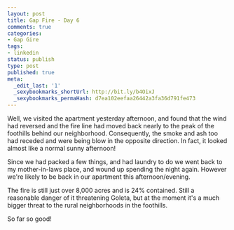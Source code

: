 ```yaml
---
layout: post
title: Gap Fire - Day 6
comments: true
categories:
- Gap Gire
tags:
- linkedin
status: publish
type: post
published: true
meta:
  _edit_last: '1'
  _sexybookmarks_shortUrl: http://bit.ly/b4OixJ
  _sexybookmarks_permaHash: d7ea102eefaa26442a3fa36d791fe473
---
```

Well, we visited the apartment yesterday afternoon, and found that the wind had reversed and the fire line had moved back nearly to the peak of the foothills behind our neighborhood.  Consequently, the smoke and ash too had receded and were being blow in the opposite direction.  In fact, it looked almost like a normal sunny afternoon!

Since we had packed a few things, and had laundry to do we went back to my mother-in-laws place, and wound up spending the night again.  However we're likely to be back in our apartment this afternoon/evening.

The fire is still just over 8,000 acres and is 24% contained.  Still a reasonable danger of it threatening Goleta, but at the moment it's a much bigger threat to the rural neighborhoods in the foothills.

So far so good!
